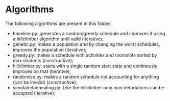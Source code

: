 # Algorithms

The following algorithms are present in this folder:

- baseline.py: generates a random/greedy schedule and improves it using a hillclimber algorithm until valid (iterative);
- genetic.py: makes a population and by changing the worst schedules, improves the population (iterative);
- greedy.py: makes a schedule with activities and roomslots sorted by max students (constructive);
- hillclimber.py: starts with a single random start state and continously improves on that (iterative);
- randomise.py: makes a random schedule not accounting for anything (can be invalid) (constructive);
- simulatedannealing.py: Like the hillclimber only now detoriations can be accepted (iterative);
